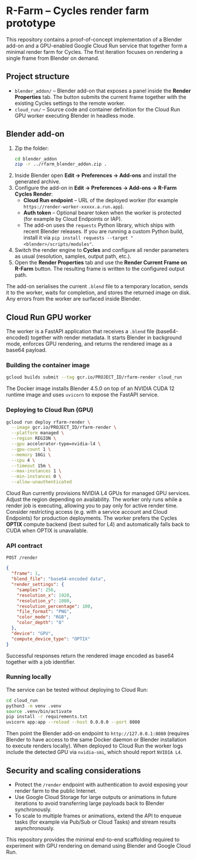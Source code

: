 # R-Farm – Cycles render farm prototype

This repository contains a proof-of-concept implementation of a Blender add-on and a GPU-enabled Google Cloud Run service that together form a minimal render farm for Cycles. The first iteration focuses on rendering a single frame from Blender on demand.

## Project structure

- `blender_addon/` – Blender add-on that exposes a panel inside the **Render Properties** tab. The button submits the current frame together with the existing Cycles settings to the remote worker.
- `cloud_run/` – Source code and container definition for the Cloud Run GPU worker executing Blender in headless mode.

## Blender add-on

1. Zip the folder:
   ```bash
   cd blender_addon
   zip -r ../rfarm_blender_addon.zip .
   ```
2. Inside Blender open **Edit → Preferences → Add-ons** and install the generated archive.
3. Configure the add-on in **Edit → Preferences → Add-ons → R-Farm Cycles Render**:
   - **Cloud Run endpoint** – URL of the deployed worker (for example `https://render-worker-xxxxx.a.run.app`).
   - **Auth token** – Optional bearer token when the worker is protected (for example by Cloud Endpoints or IAP).
   - The add-on uses the `requests` Python library, which ships with recent Blender releases. If you are running a custom Python build, install it via `pip install requests --target "<blender>/scripts/modules"`.
4. Switch the render engine to **Cycles** and configure all render parameters as usual (resolution, samples, output path, etc.).
5. Open the **Render Properties** tab and use the **Render Current Frame on R-Farm** button. The resulting frame is written to the configured output path.

The add-on serialises the current `.blend` file to a temporary location, sends it to the worker, waits for completion, and stores the returned image on disk. Any errors from the worker are surfaced inside Blender.

## Cloud Run GPU worker

The worker is a FastAPI application that receives a `.blend` file (base64-encoded) together with render metadata. It starts Blender in background mode, enforces GPU rendering, and returns the rendered image as a base64 payload.

### Building the container image

```bash
gcloud builds submit --tag gcr.io/PROJECT_ID/rfarm-render cloud_run
```

The Docker image installs Blender 4.5.0 on top of an NVIDIA CUDA 12 runtime image and uses `uvicorn` to expose the FastAPI service.

### Deploying to Cloud Run (GPU)

```bash
gcloud run deploy rfarm-render \
  --image gcr.io/PROJECT_ID/rfarm-render \
  --platform managed \
  --region REGION \
  --gpu accelerator-type=nvidia-l4 \
  --gpu-count 1 \
  --memory 16Gi \
  --cpu 4 \
  --timeout 15m \
  --max-instances 1 \
  --min-instances 0 \
  --allow-unauthenticated
```

Cloud Run currently provisions NVIDIA L4 GPUs for managed GPU services. Adjust the region depending on availability. The worker only runs while a render job is executing, allowing you to pay only for active render time. Consider restricting access (e.g. with a service account and Cloud Endpoints) for production deployments. The worker prefers the Cycles **OPTIX** compute backend (best suited for L4) and automatically falls back to CUDA when OPTIX is unavailable.

### API contract

`POST /render`

```json
{
  "frame": 1,
  "blend_file": "base64-encoded data",
  "render_settings": {
    "samples": 256,
    "resolution_x": 1920,
    "resolution_y": 1080,
    "resolution_percentage": 100,
    "file_format": "PNG",
    "color_mode": "RGB",
    "color_depth": "8"
  },
  "device": "GPU",
  "compute_device_type": "OPTIX"
}
```

Successful responses return the rendered image encoded as base64 together with a job identifier.

### Running locally

The service can be tested without deploying to Cloud Run:

```bash
cd cloud_run
python3 -m venv .venv
source .venv/bin/activate
pip install -r requirements.txt
uvicorn app:app --reload --host 0.0.0.0 --port 8080
```

Then point the Blender add-on endpoint to `http://127.0.0.1:8080` (requires Blender to have access to the same Docker daemon or Blender installation to execute renders locally). When deployed to Cloud Run the worker logs include the detected GPU via `nvidia-smi`, which should report `NVIDIA L4`.

## Security and scaling considerations

- Protect the `/render` endpoint with authentication to avoid exposing your render farm to the public Internet.
- Use Google Cloud Storage for large outputs or animations in future iterations to avoid transferring large payloads back to Blender synchronously.
- To scale to multiple frames or animations, extend the API to enqueue tasks (for example via Pub/Sub or Cloud Tasks) and stream results asynchronously.

This repository provides the minimal end-to-end scaffolding required to experiment with GPU rendering on demand using Blender and Google Cloud Run.
